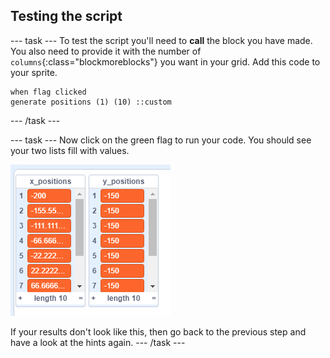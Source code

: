 ## Testing the script

--- task ---
To test the script you'll need to **call** the block you have made. You also need to provide it with the number of `columns`{:class="blockmoreblocks"} you want in your grid. Add this code to your sprite.

```blocks
when flag clicked
generate positions (1) (10) ::custom
```
--- /task ---

--- task ---
Now click on the green flag to run your code. You should see your two lists fill with values.

![lists](images/filled_lists.png)
	
If your results don't look like this, then go back to the previous step and have a look at the hints again.
--- /task ---
